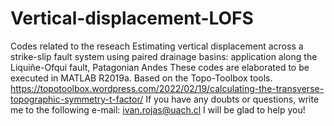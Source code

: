 # Vertical-displacement-LOFS
Codes related to the reseach Estimating vertical displacement across a strike-slip fault system using paired drainage basins: application along the Liquiñe-Ofqui fault, Patagonian Andes
These codes are elaborated to be executed in MATLAB R2019a. Based on the Topo-Toolbox tools.
https://topotoolbox.wordpress.com/2022/02/19/calculating-the-transverse-topographic-symmetry-t-factor/
If you have any doubts or questions, write me to the following e-mail: ivan.rojas@uach.cl
I will be glad to help you!
